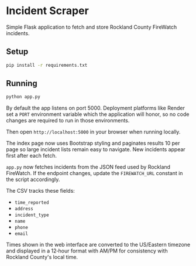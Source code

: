 # Incident Scraper

Simple Flask application to fetch and store Rockland County FireWatch incidents.

## Setup

```bash
pip install -r requirements.txt
```

## Running

```bash
python app.py
```

By default the app listens on port 5000. Deployment platforms like Render set a
`PORT` environment variable which the application will honor, so no code changes
are required to run in those environments.

Then open `http://localhost:5000` in your browser when running locally.

The index page now uses Bootstrap styling and paginates results 10 per page so large incident lists remain easy to navigate. New incidents appear first after each fetch.

`app.py` now fetches incidents from the JSON feed used by Rockland
FireWatch. If the endpoint changes, update the `FIREWATCH_URL` constant
in the script accordingly.

The CSV tracks these fields:

- `time_reported`
- `address`
- `incident_type`
- `name`
- `phone`
- `email`

Times shown in the web interface are converted to the US/Eastern timezone
and displayed in a 12‑hour format with AM/PM for consistency with
Rockland County's local time.

